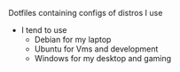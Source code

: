 Dotfiles containing configs of distros I use

- I tend to use
    - Debian for my laptop
    - Ubuntu for Vms and development
    - Windows for my desktop and gaming
